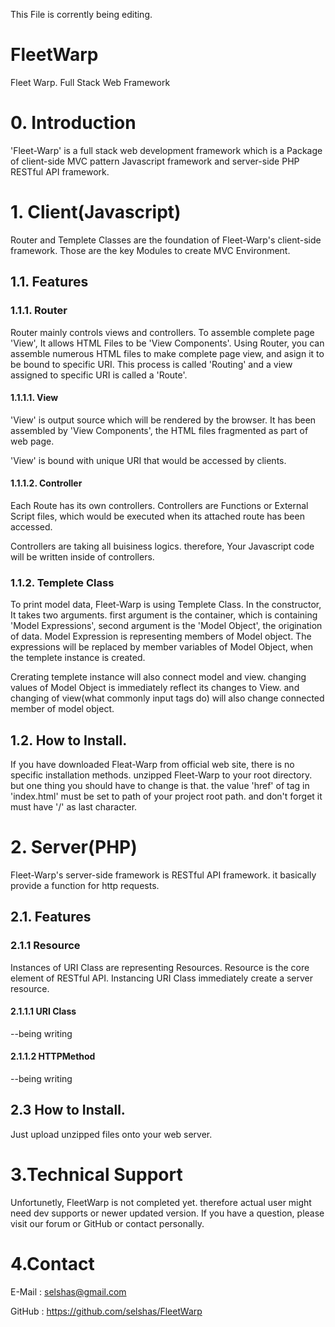 This File is corrently being editing.

# FleetWarp
Fleet Warp. Full Stack Web Framework

# 0. Introduction

'Fleet-Warp' is a full stack web development framework which is a Package of client-side MVC pattern Javascript framework and server-side PHP RESTful API framework.


# 1. Client(Javascript)

Router and Templete Classes are the foundation of Fleet-Warp's client-side framework. Those are the key Modules to create MVC Environment.


## 1.1. Features


### 1.1.1. Router

Router mainly controls views and controllers. To assemble complete page 'View', It allows HTML Files to be 'View Components'.
Using Router, you can assemble numerous HTML files to make complete page view, and asign it to be bound to specific URI. This process is called 'Routing' and a view assigned to specific URI is called a 'Route'.

#### 1.1.1.1. View

'View' is output source which will be rendered by the browser. It has been assembled by 'View Components', the HTML files fragmented as part of web page.

'View' is bound with unique URI that would be accessed by clients.

#### 1.1.1.2. Controller

Each Route has its own controllers. Controllers are Functions or External Script files, which would be executed when its attached route has been accessed.

Controllers are taking all buisiness logics. therefore, Your Javascript code will be written inside of controllers.


### 1.1.2. Templete Class

To print model data, Fleet-Warp is using Templete Class. In the constructor, It takes two arguments. first argument is the container, which is containing 'Model Expressions', second argument is the 'Model Object', the origination of data.
Model Expression is representing members of Model object. The expressions will be replaced by member variables of Model Object, when the templete instance is created.

Crerating templete instance will also connect model and view. changing values of Model Object is immediately reflect its changes to View. and changing of view(what commonly input tags do) will also change connected member of model object.

## 1.2. How to Install.

If you have downloaded Fleat-Warp from official web site, there is no specific installation methods. unzipped Fleet-Warp to your root directory. but one thing you should have to change is that. the value 'href' of <base> tag in 'index.html' must be set to path of your project root path. and don't forget it must have '/' as last character.



# 2. Server(PHP)

Fleet-Warp's server-side framework is RESTful API framework. it basically provide a function for http requests.

## 2.1. Features


### 2.1.1 Resource

Instances of URI Class are representing Resources. Resource is the core element of RESTful API. Instancing URI Class immediately create a server resource.

#### 2.1.1.1 URI Class

--being writing

#### 2.1.1.2 HTTPMethod

--being writing


## 2.3 How to Install.

Just upload unzipped files onto your web server.


# 3.Technical Support

Unfortunetly, FleetWarp is not completed yet. therefore actual user might need dev supports or newer updated version.
If you have a question, please visit our forum or GitHub or contact personally.

# 4.Contact

E-Mail : selshas@gmail.com

GitHub : https://github.com/selshas/FleetWarp
